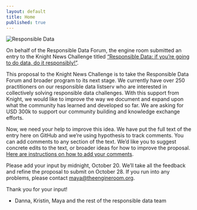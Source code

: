 ```yaml
---
layout: default
title: Home
published: true
---
```


![Responsible Data](http://d30e0k2qotp9aa.cloudfront.net/media/618/d57ef119-10b3-48ff-8794-b6a366c90e85.png)

On behalf of the Responsible Data Forum, the engine room submitted an entry to the Knight News Challenge titled [“Responsible Data: if you’re going to do data, do it responsibly!”](https://www.newschallenge.org/challenge/data/entries/responsible-data-if-you-are-going-to-do-data-do-it-responsibly). 

This proposal to the Knight News Challenge is to take the Responsible Data Forum and broader program to its next stage. We currently have over 250 practitioners on our responsible data listserv who are interested in collectively solving responsible data challenges. With this support from Knight, we would like to improve the way we document and expand upon what the community has learned and developed so far. We are asking for USD 300k to support our community building and knowledge exchange efforts. 

Now, we need your help to improve this idea. We have put the full text of the entry here on GitHub and we’re using hypothesis to track comments. You can add comments to any section of the text. We’d like you to suggest concrete edits to the text, or broader ideas for how to improve the proposal. [Here are instructions on how to add your comments](https://github.com/the-engine-room/in-house-technology-research/blob/master/annotation_instructions.md). 

Please add your input by midnight, October 20. We’ll take all the feedback and refine the proposal to submit on October 28. If you run into any problems, please contact <maya@theengineroom.org>.

Thank you for your input!

- Danna, Kristin, Maya and the rest of the responsible data team
